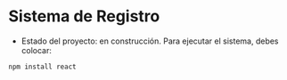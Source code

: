 # Sistema de Registro

- Estado del proyecto: en construcción.
Para ejecutar el sistema, debes colocar:

```npm install react```
